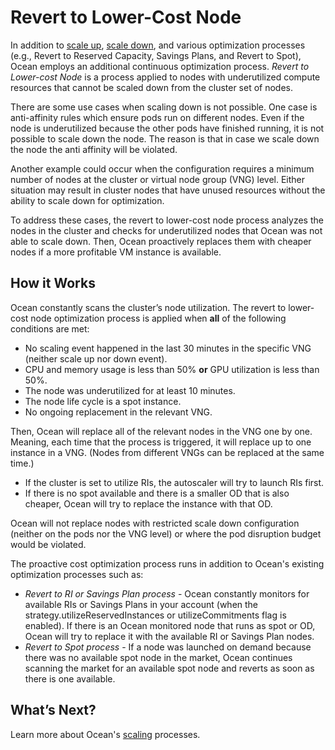 # Revert to Lower-Cost Node

In addition to [scale up](ocean/features/scaling-kubernetes?id=scale-up), [scale down](ocean/features/scaling-kubernetes?id=scale-down), and various optimization processes (e.g., Revert to Reserved Capacity, Savings Plans, and Revert to Spot), Ocean employs an additional continuous optimization process. *Revert to Lower-cost Node* is a process applied to nodes with underutilized compute resources that cannot be scaled down from the cluster set of nodes.

There are some use cases when scaling down is not possible. One case is anti-affinity rules which ensure pods run on different nodes. Even if the node is underutilized because the other pods have finished running, it is not possible to scale down the node. The reason is that in case we scale down the node the anti affinity will be violated.

Another example could occur when the configuration requires a minimum number of nodes at the cluster or virtual node group (VNG) level. Either situation may result in cluster nodes that have unused resources without the ability to scale down for optimization.

To address these cases, the revert to lower-cost node process analyzes the nodes in the cluster and checks for underutilized nodes that Ocean was not able to scale down. Then, Ocean proactively replaces them with cheaper nodes if a more profitable VM instance is available.

## How it Works

Ocean constantly scans the cluster’s node utilization. The revert to lower-cost node optimization process is applied when **all** of the following conditions are met:
- No scaling event happened in the last 30 minutes in the specific VNG (neither scale up nor down event).
- CPU and memory usage is less than 50% **or** GPU utilization is less than 50%.
- The node was underutilized for at least 10 minutes.
- The node life cycle is a spot instance.
- No ongoing replacement in the relevant VNG.

Then, Ocean will replace all of the relevant nodes in the VNG one by one. Meaning, each time that the process is triggered, it will replace up to one instance in a VNG. (Nodes from different VNGs can be replaced at the same time.)
- If the cluster is set to utilize RIs, the autoscaler will try to launch RIs first.
- If there is no spot available and there is a smaller OD that is also cheaper, Ocean will try to replace the instance with that OD.

Ocean will not replace nodes with restricted scale down configuration (neither on the pods nor the VNG level) or where the pod disruption budget would be violated.

The proactive cost optimization process runs in addition to Ocean's existing optimization processes such as:
- *Revert to RI or Savings Plan process* - Ocean constantly monitors for available RIs or Savings Plans in your account (when the strategy.utilizeReservedInstances or utilizeCommitments flag is enabled). If there is an Ocean monitored node that runs as spot or OD, Ocean will try to replace it with the available RI or Savings Plan nodes.
- *Revert to Spot process* - If a node was launched on demand because there was no available spot node in the market, Ocean continues scanning the market for an available spot node and reverts as soon as there is one available.

## What’s Next?

Learn more about Ocean's [scaling](ocean/features/scaling-kubernetes) processes.
